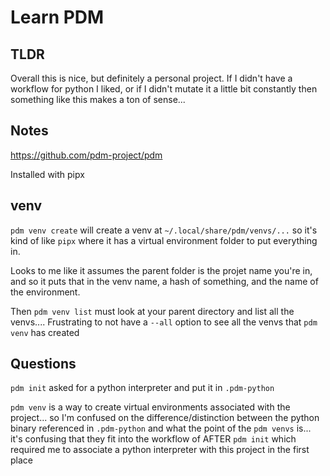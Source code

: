 # Learn PDM

## TLDR

Overall this is nice, but definitely a personal project. If I didn't have a workflow for python I liked, or if I didn't mutate it a little bit constantly then something like this makes a ton of sense... 

## Notes

https://github.com/pdm-project/pdm

Installed with pipx

## venv

`pdm venv create` will create a venv at `~/.local/share/pdm/venvs/...` so it's kind of like `pipx` where it has a virtual environment folder to put everything in. 

Looks to me like it assumes the parent folder is the projet name you're in, and so it puts that in the venv name, a hash of something, and the name of the environment.

Then `pdm venv list` must look at your parent directory and list all the venvs.... Frustrating to not have a `--all` option to see all the venvs that `pdm venv` has created

## Questions

`pdm init` asked for a python interpreter and put it in `.pdm-python`

`pdm venv` is a way to create virtual environments associated with the project... so I'm confused on the difference/distinction between the python binary referenced in `.pdm-python` and what the point of the `pdm venvs` is... it's confusing that they fit into the workflow of AFTER `pdm init` which required me to associate a python interpreter with this project in the first place
